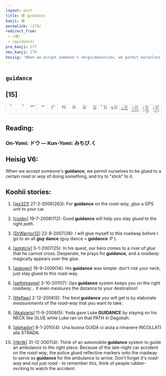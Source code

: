 ```yaml
---
layout: post
title: 導 guidance
kanji: 導
permalink: /278/
redirect_from:
 - /導/
 - /guidance/
pre_kanji: 277
nex_kanji: 279
heisig: "When we accept someone's <b>guidance</b>, we permit ourselves to be <i>glued</i> to a certain <i>road</i> or <i>way</i> of doing something, and try to &quot;stick&quot; to it."
---
```


## `guidance`

## [15]

<div class="stroke"><img src="../images/E5B08E.png" /></div>

## Reading:

### On-Yomi: ドウ &mdash; Kun-Yomi: みちび.く

## Heisig V6:

When we accept someone's <b>guidance</b>, we permit ourselves to be <i>glued</i> to a certain <i>road</i> or <i>way</i> of doing something, and try to &quot;stick&quot; to it.

## Koohii stories:

1) [<a href="http://kanji.koohii.com/profile/jez321">jez321</a>] 27-2-2006(263): For<strong> guidance</strong> on the <em>road-way</em>, <em>glue</em> a GPS unit to your car.

2) [<a href="http://kanji.koohii.com/profile/cosby">cosby</a>] 19-7-2008(112): Good<strong> guidance</strong> will help you stay <em>glued</em> to the right<em> path</em>.

3) [<a href="http://kanji.koohii.com/profile/DrWarrior12">DrWarrior12</a>] 22-8-2007(38): I will glue myself to this roadway before I go to an all <strong>guy dance</strong> (guy dance =<strong> guidance</strong> :P ).

4) [<a href="http://kanji.koohii.com/profile/astgtciv">astgtciv</a>] 5-1-2007(25): In his quest, our hero comes to a river of <em>glue</em> that he cannot cross. Desperate, he prays for<strong> guidance</strong>, and a <em>roadway</em> magically appears <em>over</em> the <em>glue</em>.

5) [<a href="http://kanji.koohii.com/profile/alatown">alatown</a>] 19-9-2009(14): His<strong> guidance</strong> was simple: don&#039;t risk your neck, just stay glued to this road-way.

6) [<a href="http://kanji.koohii.com/profile/sethimayne">sethimayne</a>] 3-10-2011(7): Gps<strong> guidance</strong> system keeps you on the right <em>roadway</em>... it even <em>measures</em> the distance to your destination!

7) [<a href="http://kanji.koohii.com/profile/lifeflaw">lifeflaw</a>] 2-12-2008(5): The best<strong> guidance</strong> you will get is by elaborate <em>measurement</em>s of the <em>road-way</em> that you want to take.

8) [<a href="http://kanji.koohii.com/profile/Akalsaris">Akalsaris</a>] 11-9-2008(5): Yoda gave Luke<strong> GUIDANCE</strong> by staying on his NECK like GLUE while Luke ran on that PATH in Dagobah.

9) [<a href="http://kanji.koohii.com/profile/alphador">alphador</a>] 8-1-2010(4): Una buona GUIDA ci aiuta a rimanere INCOLLATI alla STRADA.

10) [<a href="http://kanji.koohii.com/profile/rtkrtk">rtkrtk</a>] 31-12-2007(4): Think of an automobile<strong> guidance</strong> system to guide an ambulance to the right place. Because of the late-night car accident on the <em>road-way</em>, the police <em>glue</em>d reflective markers onto the roadway to serve as<strong> guidance</strong> for the ambulance to arrive. Don&#039;t forget it&#039;s <em>road-way</em> and not just <em>road</em> - to remember this, think of people rubber-<em>neck</em>ing to watch the accident.

